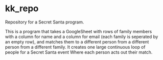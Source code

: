 # kk_repo
Repository for a Secret Santa program.

This is a program that takes a GoogleSheet with rows of family members with a column for name and a column for email 
(each family is seperated by an empty row), and matches them to a different person from a different person from a 
different family. It creates one large continuous loop of people for a Secret Santa event Where each person acts out
their match.

